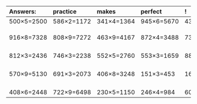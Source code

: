 | Answers: | practice | makes | perfect | ! |
| :--- | :--- | :--- | :--- | :--- |
| 500×5=2500 | 586×2=1172 | 341×4=1364 | 945×6=5670 | 430×8=3440 | 
|   |   |   |   |   | 
|   |   |   |   |   | 
|   |   |   |   |   | 
| 916×8=7328 | 808×9=7272 | 463×9=4167 | 872×4=3488 | 730×3=2190 | 
|   |   |   |   |   | 
|   |   |   |   |   | 
|   |   |   |   |   | 
|   |   |   |   |   | 
| 812×3=2436 | 746×3=2238 | 552×5=2760 | 553×3=1659 | 886×6=5316 | 
|   |   |   |   |   | 
|   |   |   |   |   | 
|   |   |   |   |   | 
|   |   |   |   |   | 
| 570×9=5130 | 691×3=2073 | 406×8=3248 | 151×3=453 | 163×6=978 | 
|   |   |   |   |   | 
|   |   |   |   |   | 
|   |   |   |   |   | 
|   |   |   |   |   | 
| 408×6=2448 | 722×9=6498 | 230×5=1150 | 246×4=984 | 602×6=3612 | 

